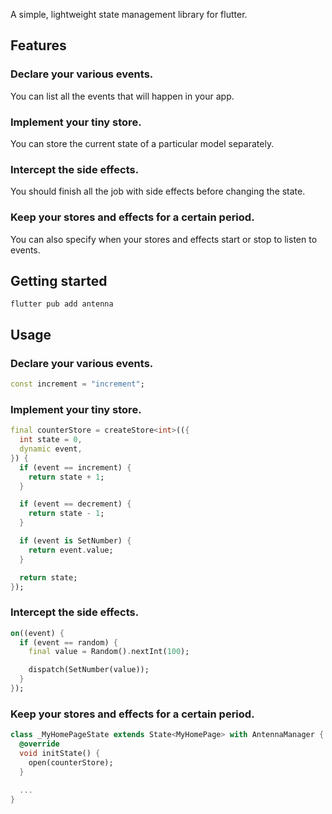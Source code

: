 A simple, lightweight state management library for flutter.

## Features

### Declare your various events.

You can list all the events that will happen in your app.

### Implement your tiny store. 

You can store the current state of a particular model separately.

### Intercept the side effects. 

You should finish all the job with side effects before changing the state.

### Keep your stores and effects for a certain period. 

You can also specify when your stores and effects start or stop to listen to events.

## Getting started

```
flutter pub add antenna
```

## Usage

### Declare your various events.

```dart
const increment = "increment";
```

### Implement your tiny store. 

```dart
final counterStore = createStore<int>(({
  int state = 0,
  dynamic event,
}) {
  if (event == increment) {
    return state + 1;
  }

  if (event == decrement) {
    return state - 1;
  }

  if (event is SetNumber) {
    return event.value;
  }

  return state;
});
```

### Intercept the side effects. 

```dart
on((event) {
  if (event == random) {
    final value = Random().nextInt(100);

    dispatch(SetNumber(value));
  }
});
```

### Keep your stores and effects for a certain period. 

```dart
class _MyHomePageState extends State<MyHomePage> with AntennaManager {
  @override
  void initState() {
    open(counterStore);
  }
  
  ...
}
```